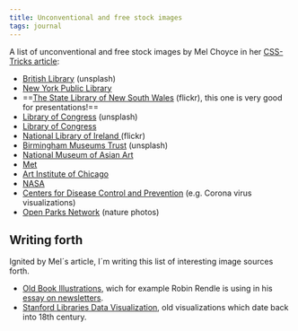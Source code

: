 ```yaml
---
title: Unconventional and free stock images
tags: journal
---
```

A list of unconventional and free stock images by Mel Choyce in her [CSS-Tricks article](https://css-tricks.com/unconventional-stock-image-sources/):
- [British Library](https://unsplash.com/@britishlibrary) (unsplash)
- [New York Public Library](https://www.nypl.org/research/collections/digital-collections/public-domain)
- ==[The State Library of New South Wales](https://www.flickr.com/people/statelibraryofnsw/) (flickr), this one is very good for presentations!==
- [Library of Congress](https://unsplash.com/@libraryofcongress/) (unsplash)
- [Library of Congress](https://www.loc.gov/free-to-use/)
- [National Library of Ireland ](https://www.flickr.com/people/nlireland/) (flickr)
- [Birmingham Museums Trust](https://unsplash.com/@birminghammuseumstrust) (unsplash)
- [National Museum of Asian Art](https://collections.si.edu/search/results.htm?q=&media.CC0=true&fq=data_source%3A%22Freer+Gallery+of+Art+and+Arthur+M.+Sackler+Gallery%22)
- [Met](https://www.metmuseum.org/art/collection/search#!?showOnly=openAccess&offset=0&pageSize=0&perPage=20&searchField=All&sortBy=Relevance)
- [Art Institute of Chicago](https://www.artic.edu/collection?is_public_domain=1)
- [NASA](https://images.nasa.gov)
- [Centers for Disease Control and Prevention](https://www.cdc.gov) (e.g. Corona virus visualizations)
- [Open Parks Network](https://openparksnetwork.org) (nature photos)

## Writing forth

Ignited by Mel´s article, I´m writing this list of interesting image sources forth.

- [Old Book Illustrations](https://www.oldbookillustrations.com), wich for example Robin Rendle is using in his [essay on newsletters](https://www.robinrendle.com/essays/newsletters).
- [Stanford Libraries Data Visualization](https://exhibits.stanford.edu/dataviz/), old visualizations which date back into 18th century.
